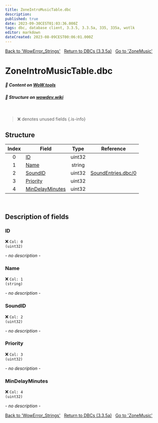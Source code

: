 ```yaml
---
title: ZoneIntroMusicTable.dbc
description:
published: true
date: 2023-09-30CEST01:03:36.000Z
tags: dbc, database client, 3.3.5, 3.3.5a, 335, 335a, wotlk
editor: markdown
dateCreated: 2023-08-09CEST00:06:01.000Z
---
```

<a href="https://trinitycore.info/files/DBC/335/wowerror_strings" class="mt-5 v-btn v-btn--depressed v-btn--flat v-btn--outlined theme--light v-size--default darkblue--text text--lighten-3"><span class="v-btn__content"><i aria-hidden="true" class="v-icon notranslate v-icon--left mdi mdi-arrow-left theme--light"></i><span>Back to 'WowError_Strings'</span></span></a>&nbsp;&nbsp;&nbsp;<a href="https://trinitycore.info/files/DBC/335/DBC" class="mt-5 v-btn v-btn--depressed v-btn--flat v-btn--outlined theme--light v-size--default darkblue--text text--lighten-3"><span class="v-btn__content"><i aria-hidden="true" class="v-icon notranslate v-icon--left mdi mdi-home-outline theme--light"></i><span>Return to DBCs (3.3.5a)</span></span></a>&nbsp;&nbsp;&nbsp;<a href="https://trinitycore.info/files/DBC/335/zonemusic" class="mt-5 v-btn v-btn--depressed v-btn--flat v-btn--outlined theme--light v-size--default darkblue--text text--lighten-3"><span class="v-btn__content"><span>Go to 'ZoneMusic'</span><i aria-hidden="true" class="v-icon notranslate v-icon--right mdi mdi-arrow-right theme--light"></i></span></a>

# ZoneIntroMusicTable.dbc
##### :open_book: Content on [WoW.tools](https://wow.tools/dbc/?dbc=zoneintromusictable&build=3.3.5.12340)
##### :pencil: Structure on [wowdev.wiki](https://wowdev.wiki/DB/ZoneIntroMusicTable)
&nbsp;

> :x: denotes unused fields
{.is-info}


## Structure

| Index | Field | Type | Reference |
| :---: | --- | :---: | --- |
| 0 | [ID](#id) | uint32 |  |
| 1 | [Name](#name) | string |  |
| 2 | [SoundID](#soundid) | uint32 | [SoundEntries.dbc/0](/files/DBC/335/soundentries#id) |
| 3 | [Priority](#priority) | uint32 |  |
| 4 | [MinDelayMinutes](#mindelayminutes) | uint32 |  |
&nbsp;
## Description of fields

### ID
:x: <code>Col: 0 (uint32)</code>

*- no description -*
&nbsp;

### Name
:x: <code>Col: 1 (string)</code>

*- no description -*
&nbsp;

### SoundID
:x: <code>Col: 2 (uint32)</code>

*- no description -*
&nbsp;

### Priority
:x: <code>Col: 3 (uint32)</code>

*- no description -*
&nbsp;

### MinDelayMinutes
:x: <code>Col: 4 (uint32)</code>

*- no description -*
&nbsp;

<a href="https://trinitycore.info/files/DBC/335/wowerror_strings" class="mt-5 v-btn v-btn--depressed v-btn--flat v-btn--outlined theme--light v-size--default darkblue--text text--lighten-3"><span class="v-btn__content"><i aria-hidden="true" class="v-icon notranslate v-icon--left mdi mdi-arrow-left theme--light"></i><span>Back to 'WowError_Strings'</span></span></a>&nbsp;&nbsp;&nbsp;<a href="https://trinitycore.info/files/DBC/335/DBC" class="mt-5 v-btn v-btn--depressed v-btn--flat v-btn--outlined theme--light v-size--default darkblue--text text--lighten-3"><span class="v-btn__content"><i aria-hidden="true" class="v-icon notranslate v-icon--left mdi mdi-home-outline theme--light"></i><span>Return to DBCs (3.3.5a)</span></span></a>&nbsp;&nbsp;&nbsp;<a href="https://trinitycore.info/files/DBC/335/zonemusic" class="mt-5 v-btn v-btn--depressed v-btn--flat v-btn--outlined theme--light v-size--default darkblue--text text--lighten-3"><span class="v-btn__content"><span>Go to 'ZoneMusic'</span><i aria-hidden="true" class="v-icon notranslate v-icon--right mdi mdi-arrow-right theme--light"></i></span></a>
